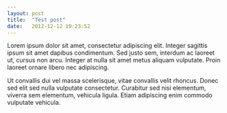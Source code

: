 ```yaml
---
layout: post
title:  "Test post"
date:   2012-12-12 19:23:52
---
```


Lorem ipsum dolor sit amet, consectetur adipiscing elit. Integer sagittis ipsum sit amet dapibus condimentum. Sed justo sem, interdum ac laoreet ut, cursus non arcu. Integer at nulla sit amet metus aliquam vulputate. Proin laoreet ornare libero nec adipiscing.

Ut convallis dui vel massa scelerisque, vitae convallis velit rhoncus. Donec sed elit sed nulla vulputate consectetur. Curabitur sed nisi elementum, viverra sem elementum, vehicula ligula. Etiam adipiscing enim commodo vulputate vehicula.
